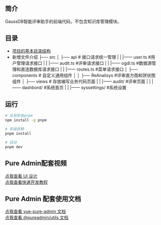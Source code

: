 ## 简介
GaussDB智能评审助手的前端代码，不包含知识库管理模块。

## 目录
- [项目的基本目录结构](https://pure-admin.cn/pages/directory/)
- 新增文件介绍
├── src
│   ├── api  # 接口请求统一管理
|   |   |—— user.ts   #用户管理请求接口
|   |   |—— audit.ts  #评审请求接口
|   |   |—— ogdl.ts   #数据源管理和直连数据库请求接口
|   |   |—— routes.ts   #菜单请求接口
│   ├── components  # 自定义通用组件
│   │   ├── ReAnalisys  #评审直方图和饼状图组件
│   ├── views  # 存放编写业务代码页面
|   |   |—— audit/   #评审页面
|   |   |—— dashbord/   #系统首页
|   |   |—— syssettings/    #系统设置

## 运行
```bash
# 全局安装pnpm
npm install -g pnpm

# 安装依赖
pnpm install

# 启动
pnpm dev
```

## Pure Admin配套视频
[点我查看 UI 设计](https://www.bilibili.com/video/BV17g411T7rq)  
[点我查看快速开发教程](https://www.bilibili.com/video/BV1kg411v7QT)

## Pure Admin 配套使用文档
[点我查看 vue-pure-admin 文档](https://pure-admin.cn/)  
[点我查看 @pureadmin/utils 文档](https://pure-admin-utils.netlify.app)
